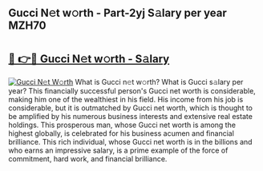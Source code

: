 ## Gucci N𝚎t w𝚘rth - Part-2yj S𝚊lary per year MZH70

# <h2><a href="http://gc4sldc.nevu.top/?p=Gucci">🔗 👉🔴 Gucci N𝚎t w𝚘rth - S𝚊lary</a></h2>

[![Gucci N𝚎t W𝚘rth](https://i.imgur.com/Oavwk0R.jpeg)](http://gc4sldc.nevu.top/?p=Gucci)
What is Gucci n𝚎t w𝚘rth? What is Gucci s𝚊lary per year?
This financially successful person's Gucci net worth is considerable, making him one of the wealthiest in his field. His income from his job is considerable, but it is outmatched by Gucci net worth, which is thought to be amplified by his numerous business interests and extensive real estate holdings. This prosperous man, whose Gucci net worth is among the highest globally, is celebrated for his business acumen and financial brilliance. This rich individual, whose Gucci net worth is in the billions and who earns an impressive salary, is a prime example of the force of commitment, hard work, and financial brilliance.
